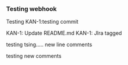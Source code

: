 ### Testing webhook
Testing
KAN-1:testing commit

KAN-1: Update README.md KAN-1: JIra tagged




testing tsing.....
new line comments

testing new comments

